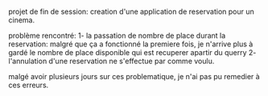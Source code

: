 projet de fin de session: creation d'une application de reservation pour un cinema.

problème rencontré:
1- la passation de nombre de place durant la reservation: malgré que ça a fonctionné la premiere fois, je n'arrive plus à gardé le nombre
de place disponible qui est recuperer apartir du querry
2- l'annulation d'une reservation ne s'effectue par comme voulu.

malgé avoir plusieurs jours sur ces problematique, je n'ai pas pu remedier à ces erreurs. 
